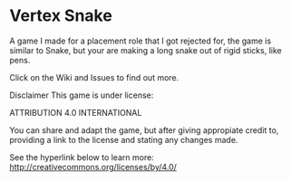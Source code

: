 # Vertex Snake
A game I made for a placement role that I got rejected for, the game is similar to Snake, but your are making a long snake out of rigid sticks, like pens.

Click on the Wiki and Issues to find out more.

Disclaimer
This game is under license:

ATTRIBUTION 4.0 INTERNATIONAL

You can share and adapt the game, but after giving appropiate credit to, providing a link to the license and stating any changes made.

See the hyperlink below to learn more:
http://creativecommons.org/licenses/by/4.0/
